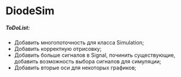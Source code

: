 # DiodeSim
##### ToDoList: #####
  - Добавить многопоточность для класса Simulation;
  - Добавить корректную отрисовку;
  - Добавить больше сигналов в Signal, починить существующие, добавить возможность выбора сигналов для симуляции;
  - Добавить вторые оси для некоторых графиков;
